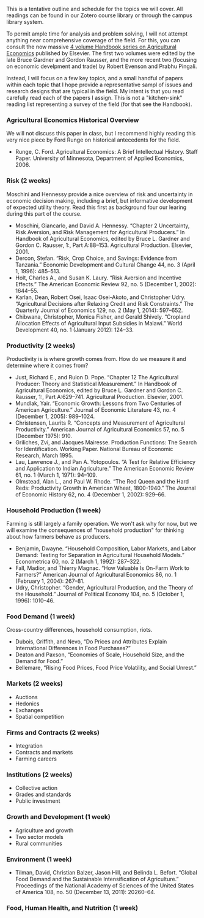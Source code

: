 This is a tentative outline and schedule for the topics we will cover. All readings can be found in our Zotero course library or through the campus library system.

To permit ample time for analysis and problem solving, I will not attempt anything near comprehensive coverage of the field. For this, you can consult the now massive [4 volume Handbook series on Agricultural Economics](http://www.sciencedirect.com.ezproxy.library.wisc.edu/science/handbooks/15740072/4)  published by Elsevier. The first two volumes were edited by the late Bruce Gardner and Gordon Rausser, and the more recent two (focusing on economic develpment and trade) by Robert Evenson and Prabhu Pingali.

Instead, I will focus on a few key topics, and a small handful of papers within
each topic that I hope provide a representative sampl of issues and research
designs that are typical in the field. My intent is that you read carefully
read each of the papers I assign. This is not a "kitchen-sink" reading list
representing a survey of the field (for that see the Handbook).

### Agricultural Economics Historical Overview

We will not discuss this paper in class, but I recommend highly reading this
very nice piece by Ford Runge on historical antecedents for the field.

- Runge, C. Ford. Agricultural Economics: A Brief Intellectual History. Staff
  Paper. University of Minnesota, Department of Applied Economics, 2006.

### Risk (2 weeks)

Moschini and Hennessy provide a nice overview of risk and uncertainty in economic decision making, including a brief, but informative development of expected utility theory. Read this first as background four our learing during this part of the course.

- Moschini, Giancarlo, and David A. Hennessy. “Chapter 2 Uncertainty, Risk
  Aversion, and Risk Management for Agricultural Producers.” In Handbook of
  Agricultural Economics, edited by Bruce L. Gardner and Gordon C. Rausser, 1:,
  Part A:88–153. Agricultural Production. Elsevier, 2001.
- Dercon, Stefan. “Risk, Crop Choice, and Savings: Evidence from Tanzania.”
  Economic Development and Cultural Change 44, no. 3 (April 1, 1996): 485–513.
- Holt, Charles A., and Susan K. Laury. “Risk Aversion and Incentive Effects.”
  The American Economic Review 92, no. 5 (December 1, 2002): 1644–55.
- Karlan, Dean, Robert Osei, Isaac Osei-Akoto, and Christopher Udry.
  “Agricultural Decisions after Relaxing Credit and Risk Constraints.” The
  Quarterly Journal of Economics 129, no. 2 (May 1, 2014): 597–652.
- Chibwana, Christopher, Monica Fisher, and Gerald Shively. “Cropland
  Allocation Effects of Agricultural Input Subsidies in Malawi.” World
  Development 40, no. 1 (January 2012): 124–33.

### Productivity (2 weeks)

Productivity is is where growth comes from. How do we measure it and determine
where it comes from?

- Just, Richard E., and Rulon D. Pope. “Chapter 12 The Agricultural Producer:
  Theory and Statistical Measurement.” In Handbook of Agricultural Economics,
  edited by Bruce L. Gardner and Gordon C. Rausser, 1:, Part A:629–741.
  Agricultural Production. Elsevier, 2001.
- Mundlak, Yair. “Economic Growth: Lessons from Two Centuries of American
  Agriculture.” Journal of Economic Literature 43, no. 4 (December 1, 2005):
  989–1024.
- Christensen, Laurits R. “Concepts and Measurement of Agricultural
  Productivity.” American Journal of Agricultural Economics 57, no. 5 (December
  1975): 910.
- Griliches, Zvi, and Jacques Mairesse. Production Functions: The Search for
  Identification. Working Paper. National Bureau of Economic Research, March 1995. 
- Lau, Lawrence J., and Pan A. Yotopoulos. “A Test for Relative Efficiency and
  Application to Indian Agriculture.” The American Economic Review 61, no. 1
  (March 1, 1971): 94–109.
- Olmstead, Alan L., and Paul W. Rhode. “The Red Queen and the Hard Reds:
  Productivity Growth in American Wheat, 1800-1940.” The Journal of Economic
  History 62, no. 4 (December 1, 2002): 929–66.

### Household Production (1 week)

Farming is still largely a family operation. We won't ask why for now, but we
will examine the consequences of "household production" for thinking about how
farmers behave as producers.

- Benjamin, Dwayne. “Household Composition, Labor Markets, and Labor Demand:
  Testing for Separation in Agricultural Household Models.” Econometrica 60,
  no. 2 (March 1, 1992): 287–322.
- Fall, Madior, and Thierry Magnac. “How Valuable Is On-Farm Work to Farmers?”
  American Journal of Agricultural Economics 86, no. 1 (February 1, 2004):
  267–81.
- Udry, Christopher. “Gender, Agricultural Production, and the Theory of the
  Household.” Journal of Political Economy 104, no. 5 (October 1, 1996):
  1010–46.

### Food Demand (1 week)

Cross-country differences, household consumption, riots.

- Dubois, Griffith, and Nevo, “Do Prices and Attributes Explain International
  Differences in Food Purchases?”
- Deaton and Paxson, “Economies of Scale, Household Size, and the Demand for
  Food.”
- Bellemare, “Rising Food Prices, Food Price Volatility, and Social Unrest.”


### Markets (2 weeks)

- Auctions
- Hedonics
- Exchanges
- Spatial competition

### Firms and Contracts (2 weeks)

- Integration
- Contracts and markets
- Farming careers

### Institutions (2 weeks)

- Collective action
- Grades and standards
- Public investment

### Growth and Development (1 week)

- Agriculture and growth
- Two sector models
- Rural communities

### Environment (1 week)

- Tilman, David, Christian Balzer, Jason Hill, and Belinda L. Befort. “Global
  Food Demand and the Sustainable Intensification of Agriculture.” Proceedings
  of the National Academy of Sciences of the United States of America 108, no.
  50 (December 13, 2011): 20260–64.

### Food, Human Health, and Nutrition (1 week)